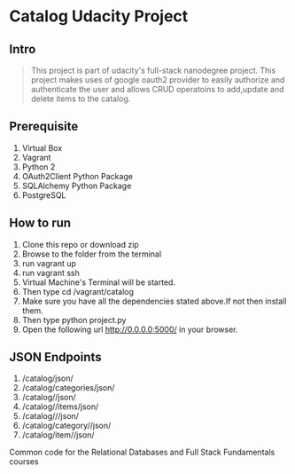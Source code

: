 # Catalog Udacity Project

## Intro 
> This project is part of udacity's full-stack nanodegree project. This project makes uses of google oauth2 provider to easily authorize and authenticate the user and allows CRUD operatoins to add,update and delete items to the catalog.

## Prerequisite 
1. Virtual Box
2. Vagrant
3. Python 2
4. OAuth2Client Python Package
5. SQLAlchemy Python Package
6. PostgreSQL

## How to run
1. Clone this repo or download zip
2. Browse to the folder from the terminal
3. run vagrant up
4. run vagrant ssh
5. Virtual Machine's Terminal will be started.
6. Then type cd /vagrant/catalog
7. Make sure you have all the dependencies stated above.If not then install them.
8. Then type python project.py
9. Open the following url http://0.0.0.0:5000/ in your browser.

## JSON Endpoints
1. /catalog/json/
2. /catalog/categories/json/
3. /catalog/<category>/json/
4. /catalog/<category>/items/json/
5. /catalog/<category>/<item>/json/
6. /catalog/category/<id>/json/
7. /catalog/item/<id>/json/

Common code for the Relational Databases and Full Stack Fundamentals courses
